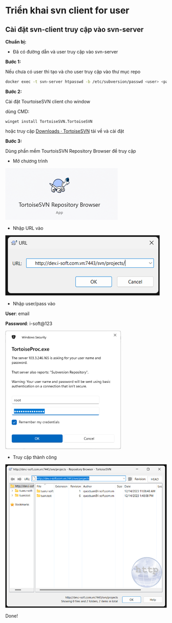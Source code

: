 # Triển khai svn client for user

## Cài đặt svn-client truy cập vào svn-server

**Chuẩn bị:**

- Đã có đường dẫn và user truy cập vào svn-server

**Bước 1:**

Nếu chưa có user thì tạo <user> và <pass> cho user truy cập vào thư mục repo

```bash
docker exec -t svn-server htpasswd -b /etc/subversion/passwd <user> <pass>
```

**Bước 2:**

Cài đặt TourtoiseSVN client cho window

dùng CMD:

```shell
winget install TortoiseSVN.TortoiseSVN
```

hoặc truy cập [Downloads · TortoiseSVN](https://tortoisesvn.net/downloads.html) tải về và cài đặt

**Bước 3:**

Dùng phần mềm TourtoisSVN Repository Browser để truy cập

- Mở chương trình

<img src=".\resources\TortoiseSVNRepository.png" title="" alt="" data-align="center">

- Nhập URL vào

<img title="" src="./resources/TortoiseSVNRepositoryBroswerURL.png" alt="" data-align="center">

- Nhập user/pass vào

**User**: email

**Password**: i-soft@123

<img title="" src="./resources/svn-client-login.png" alt="" data-align="center" width="361">

- Truy cập thành công

<img title="" src=".\resources\TortoiseSVNRepositoryBroswerReposRoot.png" alt="" data-align="center" width="525">

Done!
